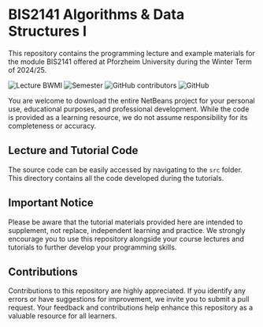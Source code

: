 # BIS2141 Algorithms & Data Structures I
This repository contains the programming lecture and example materials for the module BIS2141 offered at Pforzheim University during the Winter Term of 2024/25.

<img alt="Lecture BWMI" src="https://img.shields.io/badge/BWMI-BIS2141-red?style=for-the-badge"> <img alt="Semester" src="https://img.shields.io/badge/Semester-WT2024-yellow?style=for-the-badge"> <img alt="GitHub contributors" src="https://img.shields.io/github/contributors/Lectures-Information-Systems/BIS2141-Algorithms-Data-Structures?color=informational&style=for-the-badge"> <img alt="GitHub" src="https://img.shields.io/github/license/Lectures-Information-Systems/BIS2141-Algorithms-Data-Structures?style=for-the-badge"> 

You are welcome to download the entire NetBeans project for your personal use, educational purposes, and professional development. While the code is provided as a learning resource, we do not assume responsibility for its completeness or accuracy.

## Lecture and Tutorial Code
The source code can be easily accessed by navigating to the `src` folder. This directory contains all the code developed during the tutorials.

## Important Notice
Please be aware that the tutorial materials provided here are intended to supplement, not replace, independent learning and practice. We strongly encourage you to use this repository alongside your course lectures and tutorials to further develop your programming skills.

## Contributions
Contributions to this repository are highly appreciated. If you identify any errors or have suggestions for improvement, we invite you to submit a pull request. Your feedback and contributions help enhance this repository as a valuable resource for all learners.
